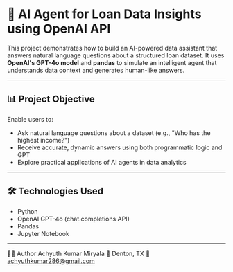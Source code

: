 # 🧠 AI Agent for Loan Data Insights using OpenAI API

This project demonstrates how to build an AI-powered data assistant that answers natural language questions about a structured loan dataset. It uses **OpenAI's GPT-4o model** and **pandas** to simulate an intelligent agent that understands data context and generates human-like answers.

---

## 📊 Project Objective

Enable users to:
- Ask natural language questions about a dataset (e.g., "Who has the highest income?")
- Receive accurate, dynamic answers using both programmatic logic and GPT
- Explore practical applications of AI agents in data analytics

---

## 🛠️ Technologies Used

- Python
- OpenAI GPT-4o (chat.completions API)
- Pandas
- Jupyter Notebook

---

👨‍💻 Author
Achyuth Kumar Miryala
📍 Denton, TX
📧 achyuthkumar286@gmail.com
